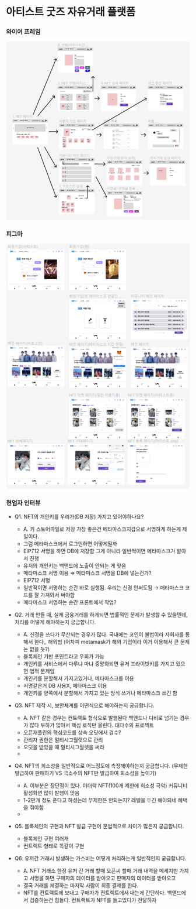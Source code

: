 # 아티스트 굿즈 자유거래 플랫폼

### 와이어 프레임

![wireframe](/assets/wireframe.png)

### 피그마

![figma](/assets/figma_23_03_07.PNG)

### 현업자 인터뷰

- Q1. NFT의 개인키를 우리가(DB 저장) 가지고 있어야하나요?

  - A. 키 스토어파일로 저장 가장 좋은건 메타마스크지갑으로 서명하게 하는게 제일이다.
  - 그럼 메타마스크에서 로그인하면 어떻게될까
  - EIP712 서명을 하면 DB에 저장함 그게 아니라 일반적이면 메타마스크가 알아서 진행
  - 유저의 개인키는 백앤드에 노출이 안되는 게 맞음
  - 메타마스크 서명 이용 ⇒ 메타마스크 서명을 DB에 넣는건가?
  - EIP712 서명
  - 일반적이면 서명하는 순간 바로 실행됨. 우리는 신경 안써도됨 → 메타마스크 코드를 잘 가져와서 써야함
  - 메타마스크 서명하는 순간 프론트에서 작업?

- Q2. 거래 만들 때, 실제 금융거래를 하게되면 법률적인 문제가 발생할 수 있을텐데, 처리를 어떻게 해야하는지 궁금합니다.
  - A. 신경을 쓰다가 무산되는 경우가 많다. 국내에는 코인이 불법이라 자회사를 통해서 한다,, 해외법 (어차피 metamask가 해외 기업이라 이거 이용해서 큰 문제는 없을 듯?)
  - 블록체인 기반 포인트라고 우회가 가능
  - 개인키를 서비스에서 다루냐 마냐 중앙화되면 유저 프라이빗키를 가지고 있으면 법적 문제임
  - 개인키를 분할해서 가지고있거나, 메타마스크를 이용
  - 서명같은거 DB 사용X, 메타마스크 이용
  - 개인키를 양쪽에서 분할해서 가지고 있는 방식 쓰거나 메타마스크 쓰긴 함
- Q3. NFT 제작 시, 보안체계를 어떤식으로 해야하는지 궁금합니다.

  - A. NFT 같은 경우는 컨트랙트 형식으로 발행된다 백앤드나 디비로 넘기는 경우가 많다 부하가 많아서 핵심 로직만 올린다. 대다수의 프로젝트
  - 오픈재플린의 핵심코드를 상속 오딧에서 검수?
  - 관리자 권한은 멀티시그월렛으로 관리
  - 오딧을 받았을 때 멀티시그월렛을 써라
  -

- Q4. NFT의 희소성을 일반적으로 어느정도에 측정해야하는지 궁금합니다. (무제한 발급하여 판매하기 VS 극소수의 NFT만 발급하여 희소성을 높이기)

  - A. 이부분은 장단점이 있다. 이더락 NFT(100개 제한에 희소성 극악) 커뮤니티 활성화면 많이 발행이 맞음
  - 1-2만개 정도 푼다고 하셨는데 무제한은 안되는지? 레벨을 두긴 해야되네 혜택을 줘야함
  -

- Q5. 블록체인의 구현과 NFT 발급 구현이 문법적으로 차이가 많은지 궁금합니다.

  - 블록체인 구현 여러개
  - 컨트렉트 형태로 똑같이 구현

- Q6. 유저간 거래시 발생하는 가스비는 어떻게 처리하는게 일반적인지 궁금합니다.
  - A. NFT 거래소 한정 유저 간 거래 할때 오픈씨 할때 거래 내역을 메세지만 가지고 서명을 하면 구매자의 데이터를 받아오고 판매자의 데이터를 받아오고
  - 결국 거래를 체결하는 마지막 사람이 최종 결제를 한다.
  - NFT를 컨트랙트에 보내고 구매자가 컨트렉트에서 내는게 간단하다. 백앤드에서 검증하는건 힘들다. 컨트랙트가 NFT를 들고있다가 전달하자
